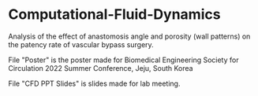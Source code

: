 # Computational-Fluid-Dynamics
Analysis of the effect of anastomosis angle and porosity (wall patterns) on the patency rate of vascular bypass surgery.


File "Poster" is the poster made for Biomedical Engineering Society for Circulation 2022 Summer Conference, Jeju, South Korea

File "CFD PPT Slides" is slides made for lab meeting.

